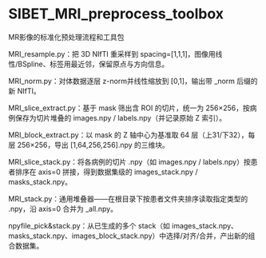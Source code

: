 # SIBET_MRI_preprocess_toolbox
MR影像的标准化预处理流程和工具包

MRI_resample.py：把 3D NIfTI 重采样到 spacing=[1,1,1]，图像用线性/BSpline、标签用最近邻，保留原点与方向信息。

MRI_norm.py：对体数据逐层 z-norm并线性缩放到 [0,1]，输出带 _norm 后缀的新 NIfTI。

MRI_slice_extract.py：基于 mask 筛出含 ROI 的切片，统一为 256×256，按病例保存为切片堆叠的 images.npy / labels.npy（并记录原始 Z 索引）。

MRI_block_extract.py：以 mask 的 Z 轴中心为基准取 64 层（上31/下32），每层 256×256，导出 [1,64,256,256].npy 的三维块。

MRI_slice_stack.py：将各病例的切片 .npy（如 images.npy / labels.npy）按患者排序在 axis=0 拼接，得到数据集级的 images_stack.npy / masks_stack.npy。

MRI_stack.py：通用堆叠器——在根目录下按患者文件夹排序读取指定类型的 .npy，沿 axis=0 合并为 <type>_all.npy。

npyfile_pick&stack.py：从已生成的多个 stack（如 images_stack.npy、masks_stack.npy、images_block_stack.npy）中选择/对齐/合并，产出新的组合数据集。
